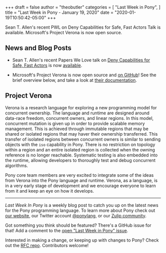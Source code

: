 +++
draft = false
author = "theobutler"
categories = [
    "Last Week in Pony",
]
title = "Last Week in Pony - January 19, 2020"
date = "2020-01-19T10:50:42-05:00"
+++

Sean T. Allen's recent PWL on Deny Capabilities for Safe, Fast Actors Talk is available. Microsoft's Project Verona is now open source.

<!--more-->


## News and Blog Posts

- Sean T. Allen's recent Papers We Love talk on [Deny Capabilities for Safe, Fast Actors](https://www.ponylang.io/media/papers/fast-cheap.pdf) is now [available](https://www.seantallen.com/talks/deny-capabilities/).

- Microsoft's Project Verona is now open source and [on GitHub](https://github.com/microsoft/verona)! See the brief overview below, and take a look at [their documentation](https://github.com/microsoft/verona/blob/master/README.md).

## Project Verona

Verona is a research language for exploring a new programming model for concurrent ownership. The language and runtime are designed around data-race freedom, concurrent owners, and linear regions. In this model, concurrent mutation is given up in order to provide scalable memory management. This is achieved through immutable regions that may be shared or isolated regions that may haver their ownership transferred. This transfer of isolated regions between concurrent owners is similar to sending objects with the `iso` capability in Pony. There is no restriction on topology within a region and an entire isolated region is collected when the owning reference is no longer reachable. Systematic testing is also embedded into the runtime, allowing developers to thoroughly test and debug concurrent algorithms.

Pony core team members are very excited to integrate some of the ideas from Verona into the Pony language and runtime. Verona, as a language, is in a very early stage of development and we encourage everyone to learn from it and keep an eye on how it develops.

___

_Last Week In Pony_ is a weekly blog post to catch you up on the latest news for the Pony programming language. To learn more about Pony check out [our website](https://ponylang.io), our Twitter account [@ponylang](https://twitter.com/ponylang), or our [Zulip community](https://ponylang.zulipchat.com).

Got something you think should be featured? There's a GitHub issue for that! Add a comment to the [open "Last Week in Pony" issue](https://github.com/ponylang/ponylang.github.io/issues?q=is%3Aissue+is%3Aopen+label%3Alast-week-in-pony).

Interested in making a change, or keeping up with changes to Pony? Check out the [RFC repo](https://github.com/ponylang/rfcs). Contributors welcome!
